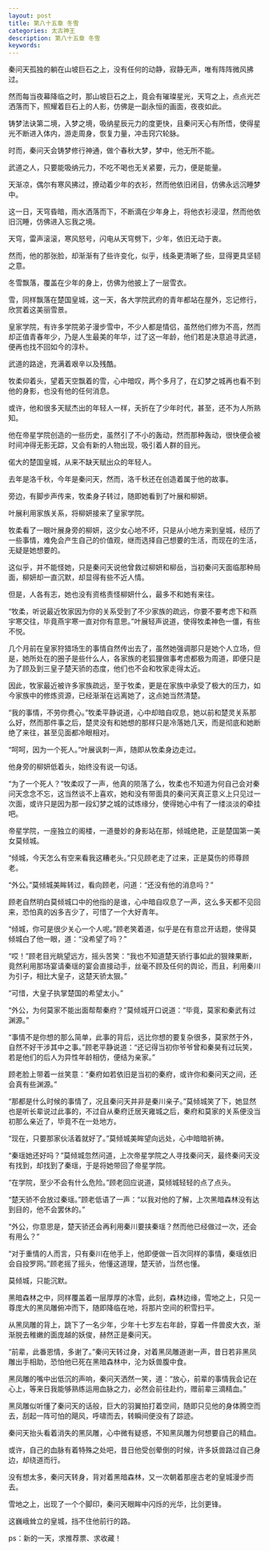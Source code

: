 ```yaml
---
layout: post
title: 第八十五章 冬雪
categories: 太古神王
description: 第八十五章 冬雪
keywords:
---
```


秦问天孤独的躺在山坡巨石之上，没有任何的动静，寂静无声，唯有阵阵微风拂过。

然而每当夜幕降临之时，那山坡巨石之上，竟会有璀璨星光，天穹之上，点点光芒洒落而下，照耀着巨石上的人影，仿佛是一副永恒的画面，夜夜如此。

铸梦法诀第二境，入梦之境，吸纳星辰元力的度更快，且秦问天心有所悟，使得星光不断进入体内，游走周身，恢复力量，冲击窍穴轮脉。

时而，秦问天会铸梦修行神通，做个春秋大梦，梦中，他无所不能。

武道之人，只要能吸纳元力，不吃不喝也无关紧要，元力，便是能量。

天渐凉，偶尔有寒风拂过，撩动着少年的衣衫，然而他依旧闭目，仿佛永远沉睡梦中。

这一日，天穹昏暗，雨水洒落而下，不断滴在少年身上，将他衣衫浸湿，然而他依旧沉睡，仿佛进入忘我之境。

天穹，雷声滚滚，寒风怒号，闪电从天穹劈下，少年，依旧无动于衷。

然而，他的那张脸，却渐渐有了些许变化，似乎，线条更清晰了些，显得更具坚韧之意。

冬雪飘落，覆盖在少年的身上，仿佛为他披上了一层雪衣。

雪，同样飘落在楚国皇城，这一天，各大学院武府的青年都站在屋外，忘记修行，欣赏着这美丽雪景。

皇家学院，有许多学院弟子漫步雪中，不少人都是情侣，虽然他们修为不高，然而却正值青春年少，乃是人生最美的年华，过了这一年龄，他们若是决意追寻武道，便再也找不回如今的淳朴。

武道的路途，充满着艰辛以及残酷。

牧柔仰着头，望着天空飘着的雪，心中暗叹，两个多月了，在幻梦之城再也看不到他的身影，也没有他的任何消息。

或许，他和很多天赋杰出的年轻人一样，夭折在了少年时代，甚至，还不为人所熟知。

他在帝星学院创造的一些历史，虽然引了不小的轰动，然而那种轰动，很快便会被时间冲得无影无踪，又会有新的人物出现，吸引着人群的目光。

偌大的楚国皇城，从来不缺天赋出众的年轻人。

去年是洛千秋，今年是秦问天，然而，洛千秋还在创造着属于他的故事。

旁边，有脚步声传来，牧柔身子转过，随即她看到了叶展和柳妍。

叶展利用家族关系，将柳妍接来了皇家学院。

牧柔看了一眼叶展身旁的柳妍，这少女心地不坏，只是从小地方来到皇城，经历了一些事情，难免会产生自己的价值观，继而选择自己想要的生活，而现在的生活，无疑是她想要的。

这似乎，并不能怪她，只是秦问天说他曾救过柳妍和柳岳，当初秦问天面临那种局面，柳妍却一直沉默，却显得有些不近人情。

但是，人各有志，她也没有资格责怪柳妍什么，最多不和她有来往。

“牧柔，听说最近牧家因为你的关系受到了不少家族的疏远，你要不要考虑下和燕宇寒交往，毕竟燕宇寒一直对你有意思。”叶展轻声说道，使得牧柔神色一僵，有些不悦。

几个月前在皇家狩猎场生的事情自然传出去了，虽然她强调那只是她个人立场，但是，她所处在的圈子是些什么人，各家族的老狐狸做事考虑都极为周道，即便只是为了顾及到三皇子楚天骄的态度，他们也不会和牧家走得太近。

因此，牧家最近被许多家族疏远，至于牧柔，更是在家族中承受了极大的压力，如今家族中的修炼资源，已经渐渐在远离她了，这点她当然清楚。

“我的事情，不劳你费心。”牧柔平静说道，心中却暗自叹息，她以前和楚灵关系那么好，然而那件事之后，楚灵没有和她想的那样只是冷落她几天，而是彻底和她断绝了来往，甚至见面都冷眼相对。

“呵呵，因为一个死人。”叶展讽刺一声，随即从牧柔身边走过。

他身旁的柳妍低着头，始终没有说一句话。

“为了一个死人？”牧柔叹了一声，他真的陨落了么，牧柔也不知道为何自己会对秦问天念念不忘，这当然谈不上喜欢，她和没有带面具的秦问天真正意义上只见过一次面，或许只是因为那一段幻梦之城的试炼缘分，使得她心中有了一缕淡淡的牵挂吧。

帝星学院，一座独立的阁楼，一道曼妙的身影站在那，倾城绝艳，正是楚国第一美女莫倾城。

“倾城，今天怎么有空来看我这糟老头。”只见顾老走了过来，正是莫伤的师尊顾老。

“外公。”莫倾城美眸转过，看向顾老，问道：“还没有他的消息吗？”

顾老自然明白莫倾城口中的他指的是谁，心中暗自叹息了一声，这么多天都不见回来，恐怕真的凶多吉少了，可惜了一个大好青年。

“倾城，你可是很少关心一个人呢。”顾老笑着道，似乎是在有意岔开话题，使得莫倾城白了他一眼，道：“没希望了吗？”

“哎！”顾老目光眺望远方，摇头苦笑：“我也不知道楚天骄行事如此的狠辣果断，竟然利用那场宴请秦瑶的宴会直接动手，丝毫不顾及任何的舆论，而且，利用秦川为引子，相比大皇子，这楚天骄太狠。”

“可惜，大皇子执掌楚国的希望太小。”

“外公，为何莫家不能出面帮帮秦府？”莫倾城开口说道：“毕竟，莫家和秦武有过渊源。”

“事情不是你想的那么简单，此事的背后，远比你想的要复杂很多，莫家然于外，自然不好干涉其中之事。”顾老平静说道：“还记得当初你爷爷曾和秦昊有过玩笑，若是他们的后人为异性年龄相仿，便结为亲家。”

顾老脸上带着一丝笑意：“秦府如若依旧是当初的秦府，或许你和秦问天之间，还会真有些渊源。”

“那都是什么时候的事情了，况且秦问天并非是秦川亲子。”莫倾城笑了下，她显然也是听长辈说过此事的，不过自从秦府迁居天雍城之后，秦府和莫家的关系便没当初那么亲近了，毕竟不在一处地方。

“现在，只要那家伙活着就好了。”莫倾城美眸望向远处，心中暗暗祈祷。

“秦瑶她还好吗？”莫倾城忽然问道，上次帝星学院之人寻找秦问天，最终秦问天没有找到，却找到了秦瑶，于是将她带回了帝星学院。

“在学院，至少不会有什么危险。”顾老回应说道，莫倾城轻轻的点了点头。

“楚天骄不会放过秦瑶。”顾老低语了一声：“以我对他的了解，上次黑暗森林没有达到目的，他不会罢休的。”

“外公，你意思是，楚天骄还会再利用秦川要挟秦瑶？然而他已经做过一次，还会有用么？”

“对于重情的人而言，只有秦川在他手上，他即便做一百次同样的事情，秦瑶依旧会自投罗网。”顾老摇了摇头，他懂这道理，楚天骄，当然也懂。

莫倾城，只能沉默。

黑暗森林之中，同样覆盖着一层厚厚的冰雪，此刻，森林边缘，雪地之上，只见一尊庞大的黑凤雕俯冲而下，随即降临在地，将那片空间的积雪扫平。

从黑凤雕的背上，跳下了一名少年，少年十七岁左右年龄，穿着一件兽皮大衣，渐渐脱去稚嫩的面庞越的妖俊，赫然正是秦问天。

“前辈，此番恩情，多谢了。”秦问天转过身，对着黑凤雕道谢一声，昔日若非黑凤雕出手相助，恐怕他已死在黑暗森林中，沦为妖兽腹中食。

黑凤雕的嘴中出低沉的声响，秦问天洒然一笑，道：“放心，前辈的事情我会记在心上，等来日我能够熟练运用血脉之力，必然会前往赴约，赠前辈三滴精血。”

黑凤雕似听懂了秦问天的话般，巨大的羽翼拍打着空间，随即只见他的身体腾空而去，刮起一阵可怕的飓风，呼啸而去，转瞬间便没有了踪迹。

秦问天抬头看着消失的黑凤雕，心中微有疑惑，不知黑凤雕为何想要自己的精血。

或许，自己的血脉有着特殊之处吧，昔日他受创晕倒的时候，许多妖兽路过自己身边，却绕道而行。

没有想太多，秦问天转身，背对着黑暗森林，又一次朝着那座古老的皇城漫步而去。

雪地之上，出现了一个个脚印，秦问天眼眸中闪烁的光华，比剑更锋。

这巍峨耸立的皇城，挡不住他前行的路。

ps：新的一天，求推荐票、求收藏！

